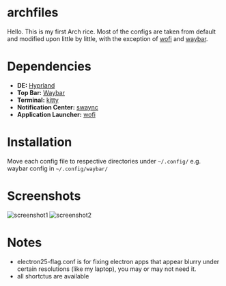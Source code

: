 # archfiles
Hello. This is my first Arch rice. Most of the configs are taken from default and modified upon little by little, with the exception of [wofi](https://github.com/prtce/wofi) and [waybar](https://github.com/sameemul-haque/dotfiles).

# Dependencies
- **DE:** [Hyprland](https://github.com/hyprwm/Hyprland)
- **Top Bar:** [Waybar](https://github.com/Alexays/Waybar)
- **Terminal:** [kitty](https://github.com/kovidgoyal/kitty)
- **Notification Center:** [swaync](https://github.com/ErikReider/SwayNotificationCenter)
- **Application Launcher:** [wofi](https://sr.ht/~scoopta/wofi/)

# Installation
Move each config file to respective directories under `~/.config/` e.g. waybar config in  `~/.config/waybar/`

# Screenshots
![screenshot1](https://github.com/uyak0/archfiles/assets/139725403/8399cbee-07d0-4ee1-82ac-25fa7afabe98)
![screenshot2](https://github.com/uyak0/archfiles/assets/139725403/9e113a4a-d5b6-475a-9659-039fdb8db224)

# Notes
- electron25-flag.conf is for fixing electron apps that appear blurry under certain resolutions (like my laptop), you may or may not need it.
- all shortctus are available 
